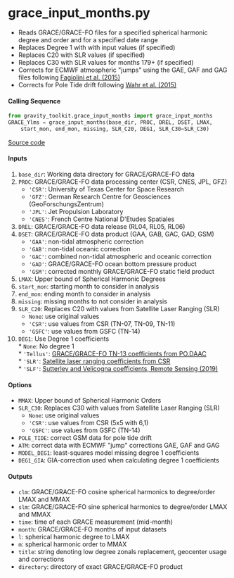 grace_input_months.py
=====================

 - Reads GRACE/GRACE-FO files for a specified spherical harmonic degree and order and for a specified date range  
 - Replaces Degree 1 with with input values (if specified)  
 - Replaces C20 with SLR values (if specified)  
 - Replaces C30 with SLR values for months 179+ (if specified)  
 - Corrects for ECMWF atmospheric "jumps" using the GAE, GAF and GAG files following [Fagiolini et al. (2015)](https://doi.org/10.1093/gji/ggv276)  
 - Corrects for Pole Tide drift following [Wahr et al. (2015)](https://doi.org/10.1002/2015JB011986)  

#### Calling Sequence
```python
from gravity_toolkit.grace_input_months import grace_input_months
GRACE_Ylms = grace_input_months(base_dir, PROC, DREL, DSET, LMAX,
    start_mon, end_mon, missing, SLR_C20, DEG1, SLR_C30=SLR_C30)
```
[Source code](https://github.com/tsutterley/read-GRACE-harmonics/blob/master/gravity_toolkit/grace_input_months.py)

#### Inputs
 1. `base_dir`: Working data directory for GRACE/GRACE-FO data
 2. `PROC`: GRACE/GRACE-FO data processing center (CSR, CNES, JPL, GFZ)  
    * `'CSR'`: University of Texas Center for Space Research  
    * `'GFZ'`: German Research Centre for Geosciences (GeoForschungsZentrum)
    * `'JPL'`: Jet Propulsion Laboratory    
    * `'CNES'`: French Centre National D'Etudes Spatiales
 3. `DREL`: GRACE/GRACE-FO data release (RL04, RL05, RL06)  
 4. `DSET`: GRACE/GRACE-FO data product (GAA, GAB, GAC, GAD, GSM)  
    * `'GAA'`: non-tidal atmospheric correction  
    * `'GAB'`: non-tidal oceanic correction  
    * `'GAC'`: combined non-tidal atmospheric and oceanic correction  
    * `'GAD'`: GRACE/GRACE-FO ocean bottom pressure product  
    * `'GSM'`: corrected monthly GRACE/GRACE-FO static field product
 5. `LMAX`: Upper bound of Spherical Harmonic Degrees  
 6. `start_mon`: starting month to consider in analysis  
 7. `end_mon`: ending month to consider in analysis  
 8. `missing`: missing months to not consider in analysis  
 9. `SLR_C20`: Replaces C20 with values from Satellite Laser Ranging (SLR)  
    * `None`: use original values  
    * `'CSR'`: use values from CSR (TN-07, TN-09, TN-11)  
    * `'GSFC'`: use values from GSFC (TN-14)  
 10. `DEG1`: Use Degree 1 coefficients  
    * `None`: No degree 1  
    * `'Tellus'`: [GRACE/GRACE-FO TN-13 coefficients from PO.DAAC](https://grace.jpl.nasa.gov/data/get-data/geocenter/)  
    * `'SLR'`: [Satellite laser ranging coefficients from CSR](ftp://ftp.csr.utexas.edu/pub/slr/geocenter/)  
    * `'SLF'`: [Sutterley and Velicogna coefficients, Remote Sensing (2019)](https://doi.org/10.6084/m9.figshare.7388540)  

#### Options
 - `MMAX`: Upper bound of Spherical Harmonic Orders  
 - `SLR_C30`: Replaces C30 with values from Satellite Laser Ranging (SLR)  
    * `None`: use original values  
    * `'CSR'`: use values from CSR (5x5 with 6,1)  
    * `'GSFC'`: use values from GSFC (TN-14)  
 - `POLE_TIDE`: correct GSM data for pole tide drift  
 - `ATM`: correct data with ECMWF "jump" corrections GAE, GAF and GAG  
 - `MODEL_DEG1`: least-squares model missing degree 1 coefficients  
 - `DEG1_GIA`: GIA-correction used when calculating degree 1 coefficients  

#### Outputs
 - `clm`: GRACE/GRACE-FO cosine spherical harmonics to degree/order LMAX and MMAX  
 - `slm`: GRACE/GRACE-FO sine spherical harmonics to degree/order LMAX and MMAX  
 - `time`: time of each GRACE measurement (mid-month)  
 - `month`: GRACE/GRACE-FO months of input datasets  
 - `l`: spherical harmonic degree to LMAX
 - `m`: spherical harmonic order to MMAX
 - `title`: string denoting low degree zonals replacement, geocenter usage and corrections  
 - `directory`: directory of exact GRACE/GRACE-FO product  
